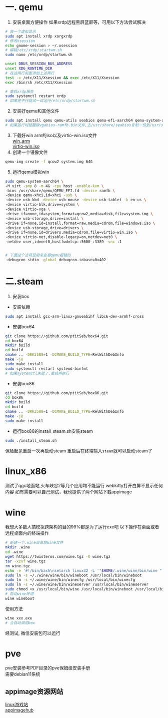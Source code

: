 # 一. qemu
1.   安装桌面方便操作
如果xrdp远程黑屏蓝屏等，可用以下方法尝试解决
```bash
# 装一个虚拟显示
sudo apt install xrdp xorgxrdp
# 修改xsession
echo gnome-session > ~/.xsession 
# 编辑/etc/xrdp/startwm.sh
sudo nano /etc/xrdp/startwm.sh

unset DBUS_SESSION_BUS_ADDRESS
unset XDG_RUNTIME_DIR
# 在这两行前面添加上述两行
test -x /etc/X11/Xsession && exec /etc/X11/Xsession
exec /bin/sh /etc/X11/Xsession

# 重启xrdp服务
sudo systemctl restart xrdp
# 如果还不行就试一试运行/etc/xrdp/startwm.sh
```
2.   安装好qemu和其他文件

```bash
sudo apt install qemu qemu-utils seabios qemu-efi-aarch64 qemu-system-arm
# 如果运行时提醒缺vgabios-ramfb.bin文件,去/usr/share/seabios复制一份到/usr/share/qemu
```

3.   下载好win arm的iso以及virtio-win.iso文件   
[win_arm](https://msdn.itellyou.cn/)   
[virtio-win.iso](https://fedorapeople.org/groups/virt/virtio-win/direct-downloads/archive-virtio/)
4.   创建一个镜像文件

```bash
qemu-img create -f qcow2 system.img 64G
```

5.   运行qemu模拟win

```bash
sudo qemu-system-aarch64 \
-M virt -smp 8 -m 4G -cpu host -enable-kvm \
-bios /usr/share/qemu/QEMU_EFI.fd -device ramfb \
-device qemu-xhci,id=xhci -usb \
-device usb-kbd -device usb-mouse -device usb-tablet -k en-us \
-device virtio-blk,drive=system \
-device virtio-vga \
-drive if=none,id=system,format=qcow2,media=disk,file=system.img \
-device usb-storage,drive=install \
-drive if=none,id=install,format=raw,media=cdrom,file=windows.iso \
-device usb-storage,drive=drivers \
-drive if=none,id=drivers,media=cdrom,file=virtio-win.iso \
-device virtio-net,disable-legacy=on,netdev=net0 \
-netdev user,id=net0,hostfwd=tcp::5600-:3389 -vnc :1


# 下面这个选项是用来查看qemu报错的
-debugcon stdio -global debugcon.iobase=0x402
```
# 二.steam
1. 安装box
+ 安装依赖
```bash
sudo apt install gcc-arm-linux-gnueabihf libc6-dev-armhf-cross
```
+ 安装box64
```bash
git clone https://github.com/ptitSeb/box64.git
cd box64
mkdir build
cd build
cmake .. -DRK3588=1 -DCMAKE_BUILD_TYPE=RelWithDebInfo
make -j8
sudo make install
sudo systemctl restart systemd-binfmt 
# 如果systemctl失败了,重启再执行
```
+ 安装box86
```bash
git clone https://github.com/ptitSeb/box86.git
cd box86
mkdir build
cd build
cmake .. -DRK3588=1 -DCMAKE_BUILD_TYPE=RelWithDebInfo
make -j8
sudo make install
```
+ 运行box86的install_steam.sh安装steam
```bash
sudo ./install_steam.sh
```
保险起见重启一次再启动steam
重启后在终端输入`steam`就可以启动steam了
# linux_x86
测试了qgc地面站,火车峡谷2等几个应用均不能运行
webkitty打开白屏不显示任何内容
如有需要可以自己测试，我也提供了两个网站下载appimage
# wine
我想大多数人搞模拟跨架构的目的99%都是为了运行exe吧
以下操作在桌面或者远程桌面内的终端操作
```bash
# 新建一个.wine目录放wine文件
mkdir .wine
cd .wine
wget https://twisteros.com/wine.tgz -O wine.tgz
tar -xzvf wine.tgz
rm wine.tgz
echo -e '#!/bin/bash\nsetarch linux32 -L '"$HOME/.wine/wine/bin/wine "'"$@"' | sudo tee -a /usr/local/bin/wine >/dev/null
sudo ln -s ~/./wine/wine/bin/wineboot /usr/local/bin/wineboot
sudo ln -s ~/.wine/wine/bin/winecfg /usr/local/bin/winecfg
sudo ln -s ~/.wine/wine/bin/wineserver /usr/local/bin/wineserver
sudo chmod +x /usr/local/bin/wine /usr/local/bin/wineboot /usr/local/bin/winecfg /usr/local/bin/wineserver
# 启动wine环境
wine wineboot
```
使用方法
```bash
wine xxx.exe
# 会自动调用box
```
经测试, 微信安装包可以运行
# pve 
pve安装参考PDF目录的pve保姆级安装手册   
需要debian11系统
## appimage资源网站
[linux游戏站](https://www.linuxgame.cn/)    
[appimagehub](https://www.appimagehub.com/)